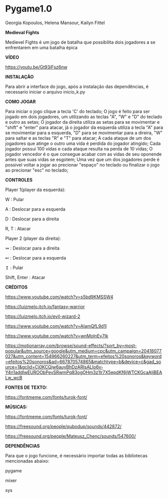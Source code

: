 # Pygame1.0
Georgia Kopoulos, Helena Mansour, Kailyn Fittel


**Medieval Fights**

Medievel Fights é um jogo de batalha que possibilita dois jogadores a se enfrentarem em uma batalha épica



**VÍDEO** 

https://youtu.be/Gt93iFsz6nw


**INSTALAÇÃO**

Para abrir a interface do jogo, após a instalação das dependências, é necessario iniciar o arquivo inicio_k.py



**COMO JOGAR**

Para iniciar o jogo clique a tecla 'C' do teclado;
O jogo é feito para ser jogado em dois jogadores, um utilizando as teclas "A", "W" e "D" do teclado e outro as setas;
O jogador da direita utiliza as setas para se movimentar e "shift" e "enter" para atacar, já o jogador da esquerda utiliza a tecla "A" para se movimentar para a esquerda, "D" para se movimentar para a direira, "W" para saltar e as teclas "R" e "T" para atacar;
A cada ataque de um dos jogadores que atinge o outro uma vida é perdida do jogador atingido;
Cada jogador possui 100 vidas e cada ataque resulta na perda de 10 vidas;
O jogador vencedor é o que consegue acabar com as vidas de seu oponende antes que suas vidas se esgotem;
Uma vez que um dos jogadores perde é possivel voltar a jogar ao precionar "espaço" no teclado ou finalizar o jogo ao precionar "esc" no teclado;



**CONTROLES**

Player 1(player da esquerda):

W : Pular

A : Deslocar para a esquerda

D : Deslocar para a direita

R, T : Atacar



Player 2 (player da direita):

↣ : Deslocar para a direita

↢ : Deslocar para a esquerda

↥ : Pular

Shift, Enter : Atacar



**CRÉDITOS**

https://www.youtube.com/watch?v=s5bd9KMSSW4 

https://luizmelo.itch.io/fantasy-warrior

https://luizmelo.itch.io/evil-wizard-2

https://www.youtube.com/watch?v=AIamQfL9d1I

https://www.youtube.com/watch?v=wnMolnEy7Ik

https://motionarray.com/browse/sound-effects/?sort_by=most-popular&utm_source=google&utm_medium=cpc&utm_campaign=20418077027&utm_content=154966260227&utm_term=efeitos%20sonoros&keyword=efeitos%20sonoros&ad=667870574865&matchtype=b&device=c&gad_source=1&gclid=Cj0KCQjw6auyBhDzARIsALIo6v-Y4n1addlwEUROObPevSRwmPq83ogOHm3z1lr7X5epdKf6jWTCKGcaAljBEALw_wcB


**FONTES DE TEXTO:**

https://fontmeme.com/fonts/turok-font/


**MÚSICAS:**

https://fontmeme.com/fonts/turok-font/

https://freesound.org/people/qubodup/sounds/442872/

https://freesound.org/people/Mateusz_Chenc/sounds/547600/


**DEPENDÊNCIAS**

Para que o jogo funcione, é necessário importar todas as bibliotecas mencionadas abaixo:

pygame

mixer

sys

